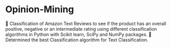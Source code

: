 # Opinion-Mining
 Classification of Amazon Text Reviews to see if the product has an overall positive, negative or an intermediate rating using different classification algorithms in Python with Scikit learn, SciPy and NumPy packages.   Determined the best Classification algorithm for Text Classification. 
